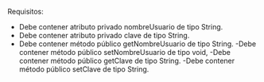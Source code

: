 Requisitos:
- Debe contener atributo privado nombreUsuario de tipo String.
- Debe contener atributo privado clave de tipo String.
- Debe contener método público getNombreUsuario de tipo String.
-Debe contener método público setNombreUsuario de tipo void,
-Debe contener método público getClave de tipo String.
-Debe contener método público setClave de tipo String.